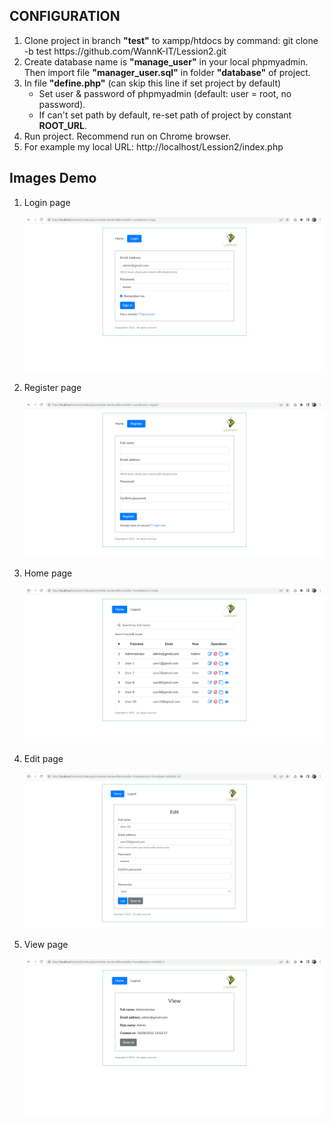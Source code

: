 <h2>CONFIGURATION</h2>
<ol>
    <li>Clone project in branch <b>"test"</b> to xampp/htdocs by command: git clone -b test https://github.com/WannK-IT/Lession2.git</li>
    <li>Create database name is <b>"manage_user"</b> in your local phpmyadmin. Then import file <b>"manager_user.sql"</b> in folder <b>"database"</b> of project.</li>
    <li>In file <b>"define.php"</b> (can skip this line if set project by default)
        <ul>
            <li>Set user & password of phpmyadmin (default: user = root, no password).</li>
            <li>If can't set path by default, re-set path of project by constant <b>ROOT_URL</b>.</li>
        </ul>
    </li>
    <li>Run project. Recommend run on Chrome browser.</li>
    <li>For example my local URL: http://localhost/Lession2/index.php</li>
</ol>

<h2>Images Demo</h2>
<ol>
    <li>
        <p>Login page</p>
        <img src="images/demo_login.png">
    </li>
    <li>
        <p>Register page</p>
        <img src="images/demo_reg.png">
    </li>
    <li>
        <p>Home page</p>
        <img src="images/demo_home.png">
    </li>
    <li>
        <p>Edit page</p>
        <img src="images/demo_edit.png">
    </li>
    <li>
        <p>View page</p>
        <img src="images/demo_view.png">
    </li>
</ol>

